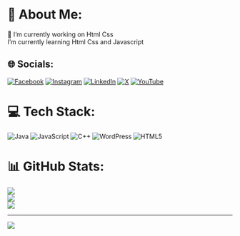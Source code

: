 # 💫 About Me:
🔭 I’m currently working on Html Css<br> I’m currently learning  Html Css and Javascript


## 🌐 Socials:
[![Facebook](https://img.shields.io/badge/Facebook-%231877F2.svg?logo=Facebook&logoColor=white)](https://facebook.com/https://www.facebook.com/share/15gWZvz5AY/?mibextid=wwXIfr) [![Instagram](https://img.shields.io/badge/Instagram-%23E4405F.svg?logo=Instagram&logoColor=white)](https://instagram.com/https://instagram.com/https://www.instagram.com/skillup_coding1?igsh=mwdvmgixm21uytcydq%3d%3d&utm_source=qr) [![LinkedIn](https://img.shields.io/badge/LinkedIn-%230077B5.svg?logo=linkedin&logoColor=white)](https://linkedin.com/in/https://pk.linkedin.com/in/avais-ahmed-bbb99133b) [![X](https://img.shields.io/badge/X-black.svg?logo=X&logoColor=white)](https://x.com/avais0) [![YouTube](https://img.shields.io/badge/YouTube-%23FF0000.svg?logo=YouTube&logoColor=white)](https://youtube.com/@UCrZAogtIXDkeuQomwtL126Q) 

# 💻 Tech Stack:
![Java](https://img.shields.io/badge/java-%23ED8B00.svg?style=flat&logo=openjdk&logoColor=white) ![JavaScript](https://img.shields.io/badge/javascript-%23323330.svg?style=flat&logo=javascript&logoColor=%23F7DF1E) ![C++](https://img.shields.io/badge/c++-%2300599C.svg?style=flat&logo=c%2B%2B&logoColor=white) ![WordPress](https://img.shields.io/badge/WordPress-%23117AC9.svg?style=flat&logo=WordPress&logoColor=white) ![HTML5](https://img.shields.io/badge/html5-%23E34F26.svg?style=flat&logo=html5&logoColor=white)
# 📊 GitHub Stats:
![](https://github-readme-stats.vercel.app/api?username=avais0&theme=dark&hide_border=false&include_all_commits=true&count_private=true)<br/>
![](https://github-readme-streak-stats.herokuapp.com/?user=avais0&theme=dark&hide_border=false)<br/>
![](https://github-readme-stats.vercel.app/api/top-langs/?username=avais0&theme=dark&hide_border=false&include_all_commits=true&count_private=true&layout=compact)

---
[![](https://visitcount.itsvg.in/api?id=avais0&icon=0&color=0)](https://visitcount.itsvg.in)

<!-- Proudly created with GPRM ( https://gprm.itsvg.in ) -->
